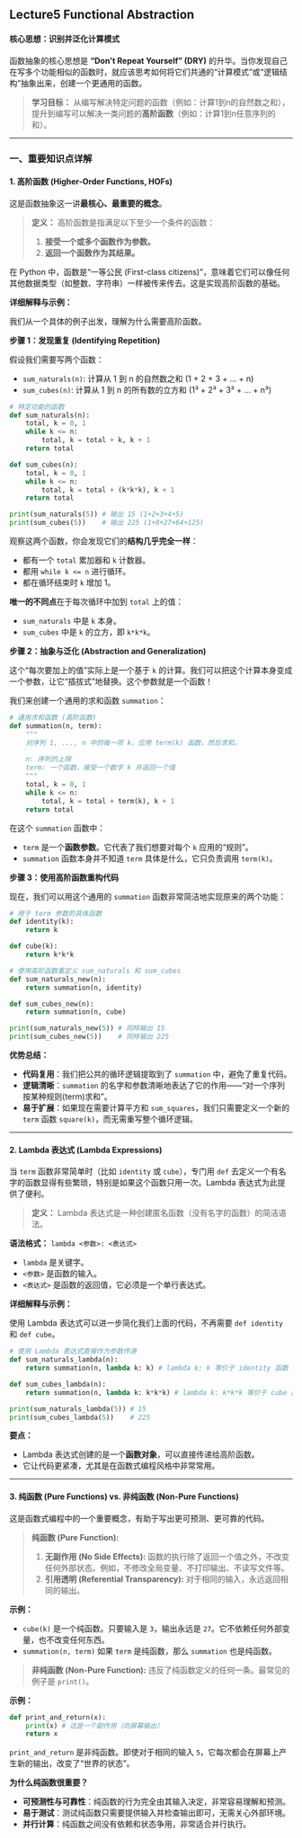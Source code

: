 ## Lecture5 Functional Abstraction

#### 核心思想：识别并泛化计算模式

函数抽象的核心思想是 **“Don't Repeat Yourself” (DRY)** 的升华。当你发现自己在写多个功能相似的函数时，就应该思考如何将它们共通的“计算模式”或“逻辑结构”抽象出来，创建一个更通用的函数。

> **学习目标：** 从编写解决特定问题的函数（例如：计算1到n的自然数之和），提升到编写可以解决一类问题的**高阶函数**（例如：计算1到n任意序列的和）。

------



### 一、重要知识点详解



#### 1. 高阶函数 (Higher-Order Functions, HOFs)

这是函数抽象这一讲**最核心、最重要的概念**。

> **定义：** 高阶函数是指满足以下至少一个条件的函数：
>
> 1. **接受一个或多个函数作为参数。**
> 2. **返回一个函数作为其结果。**

在 Python 中，函数是“一等公民 (First-class citizens)”，意味着它们可以像任何其他数据类型（如整数、字符串）一样被传来传去。这是实现高阶函数的基础。

**详细解释与示例：**

我们从一个具体的例子出发，理解为什么需要高阶函数。

**步骤 1：发现重复 (Identifying Repetition)**

假设我们需要写两个函数：

- `sum_naturals(n)`: 计算从 1 到 n 的自然数之和 (1 + 2 + 3 + ... + n)
- `sum_cubes(n)`: 计算从 1 到 n 的所有数的立方和 (1³ + 2³ + 3³ + ... + n³)

```python
# 特定功能的函数
def sum_naturals(n):
    total, k = 0, 1
    while k <= n:
        total, k = total + k, k + 1
    return total

def sum_cubes(n):
    total, k = 0, 1
    while k <= n:
        total, k = total + (k*k*k), k + 1
    return total

print(sum_naturals(5)) # 输出 15 (1+2+3+4+5)
print(sum_cubes(5))    # 输出 225 (1+8+27+64+125)
```

观察这两个函数，你会发现它们的**结构几乎完全一样**：

- 都有一个 `total` 累加器和 `k` 计数器。
- 都用 `while k <= n` 进行循环。
- 都在循环结束时 `k` 增加 1。

**唯一的不同点**在于每次循环中加到 `total` 上的值：

- `sum_naturals` 中是 `k` 本身。
- `sum_cubes` 中是 `k` 的立方，即 `k*k*k`。

**步骤 2：抽象与泛化 (Abstraction and Generalization)**

这个“每次要加上的值”实际上是一个基于 `k` 的计算。我们可以把这个计算本身变成一个参数，让它“插拔式”地替换。这个参数就是一个函数！

我们来创建一个通用的求和函数 `summation`：

```python
# 通用求和函数 (高阶函数)
def summation(n, term):
    """
    对序列 1, ..., n 中的每一项 k，应用 term(k) 函数，然后求和。
    
    n: 序列的上限
    term: 一个函数，接受一个数字 k 并返回一个值
    """
    total, k = 0, 1
    while k <= n:
        total, k = total + term(k), k + 1
    return total
```

在这个 `summation` 函数中：

- `term` 是一个**函数参数**。它代表了我们想要对每个 `k` 应用的“规则”。
- `summation` 函数本身并不知道 `term` 具体是什么，它只负责调用 `term(k)`。

**步骤 3：使用高阶函数重构代码**

现在，我们可以用这个通用的 `summation` 函数非常简洁地实现原来的两个功能：

```python
# 用于 term 参数的具体函数
def identity(k):
    return k

def cube(k):
    return k*k*k

# 使用高阶函数重定义 sum_naturals 和 sum_cubes
def sum_naturals_new(n):
    return summation(n, identity)

def sum_cubes_new(n):
    return summation(n, cube)

print(sum_naturals_new(5)) # 同样输出 15
print(sum_cubes_new(5))    # 同样输出 225
```

**优势总结：**

- **代码复用**：我们把公共的循环逻辑提取到了 `summation` 中，避免了重复代码。
- **逻辑清晰**：`summation` 的名字和参数清晰地表达了它的作用——“对一个序列按某种规则(term)求和”。
- **易于扩展**：如果现在需要计算平方和 `sum_squares`，我们只需要定义一个新的 `term` 函数 `square(k)`，而无需重写整个循环逻辑。

------



#### 2. Lambda 表达式 (Lambda Expressions)

当 `term` 函数非常简单时（比如 `identity` 或 `cube`），专门用 `def` 去定义一个有名字的函数显得有些繁琐，特别是如果这个函数只用一次。Lambda 表达式为此提供了便利。

> **定义：** Lambda 表达式是一种创建匿名函数（没有名字的函数）的简洁语法。

**语法格式：** `lambda <参数>: <表达式>`

- `lambda` 是关键字。
- `<参数>` 是函数的输入。
- `<表达式>` 是函数的返回值，它必须是一个单行表达式。

**详细解释与示例：**

使用 Lambda 表达式可以进一步简化我们上面的代码，不再需要 `def identity` 和 `def cube`。

```python
# 使用 Lambda 表达式直接作为参数传递
def sum_naturals_lambda(n):
    return summation(n, lambda k: k) # lambda k: k 等价于 identity 函数

def sum_cubes_lambda(n):
    return summation(n, lambda k: k*k*k) # lambda k: k*k*k 等价于 cube 函数

print(sum_naturals_lambda(5)) # 15
print(sum_cubes_lambda(5))    # 225
```

**要点：**

- Lambda 表达式创建的是一个**函数对象**，可以直接传递给高阶函数。
- 它让代码更紧凑，尤其是在函数式编程风格中非常常用。

------



#### 3. 纯函数 (Pure Functions) vs. 非纯函数 (Non-Pure Functions)

这是函数式编程中的一个重要概念，有助于写出更可预测、更可靠的代码。

> **纯函数 (Pure Function):**
>
> 1. **无副作用 (No Side Effects):** 函数的执行除了返回一个值之外，不改变任何外部状态。例如，不修改全局变量、不打印输出、不读写文件等。
> 2. **引用透明 (Referential Transparency):** 对于相同的输入，永远返回相同的输出。

**示例：**

- `cube(k)` 是一个纯函数。只要输入是 `3`，输出永远是 `27`。它不依赖任何外部变量，也不改变任何东西。
- `summation(n, term)` 如果 `term` 是纯函数，那么 `summation` 也是纯函数。

> **非纯函数 (Non-Pure Function):** 违反了纯函数定义的任何一条。最常见的例子是 `print()`。

**示例：**

```python
def print_and_return(x):
    print(x) # 这是一个副作用（向屏幕输出）
    return x
```

`print_and_return` 是非纯函数。即使对于相同的输入 `5`，它每次都会在屏幕上产生新的输出，改变了“世界的状态”。

**为什么纯函数很重要？**

- **可预测性与可靠性**：纯函数的行为完全由其输入决定，非常容易理解和预测。
- **易于测试**：测试纯函数只需要提供输入并检查输出即可，无需关心外部环境。
- **并行计算**：纯函数之间没有依赖和状态争用，非常适合并行执行。